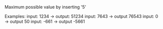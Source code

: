 Maximum possible value by inserting '5'

Examples:
input: 1234 -> output: 51234
input: 7643 -> output 76543
input: 0 -> output 50
input: -661 -> output -5661